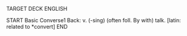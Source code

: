TARGET DECK
ENGLISH

START
Basic
Converse1
Back: v. (-sing) (often foll. By with) talk. [latin: related to *convert]
END
